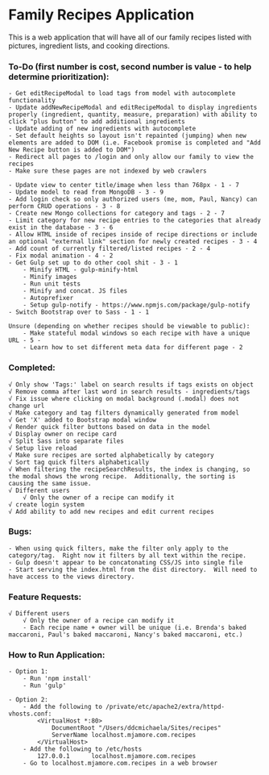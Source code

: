 # Family Recipes Application
This is a web application that will have all of our family recipes listed with pictures, ingredient lists, and cooking directions.


### To-Do (first number is cost, second number is value - to help determine prioritization):
	- Get editRecipeModal to load tags from model with autocomplete functionality
	- Update addNewRecipeModal and editRecipeModal to display ingredients properly (ingredient, quantity, measure, preparation) with ability to click "plus button" to add additional ingredients
	- Update adding of new ingredients with autocomplete
	- Set default heights so layout isn't repainted (jumping) when new elements are added to DOM (i.e. Facebook promise is completed and "Add New Recipe button is added to DOM")
	- Redirect all pages to /login and only allow our family to view the recipes
	- Make sure these pages are not indexed by web crawlers

	- Update view to center title/image when less than 768px - 1 - 7
	- Update model to read from MongoDB - 3 - 9
	- Add login check so only authorized users (me, mom, Paul, Nancy) can perform CRUD operations - 3 - 8
	- Create new Mongo collections for category and tags - 2 - 7
	- Limit category for new recipe entries to the categories that already exist in the database - 3 - 6
	- Allow HTML inside of recipes inside of recipe directions or include an optional "external link" section for newly created recipes - 3 - 4
	- Add count of currently filtered/listed recipes - 2 - 4
	- Fix modal animation - 4 - 2
	- Get Gulp set up to do other cool shit - 3 - 1
		- Minify HTML - gulp-minify-html
		- Minify images
		- Run unit tests
		- Minify and concat. JS files
		- Autoprefixer
		- Setup gulp-notify - https://www.npmjs.com/package/gulp-notify
	- Switch Bootstrap over to Sass - 1 - 1

	Unsure (depending on whether recipes should be viewable to public):
		- Make stateful modal windows so each recipe with have a unique URL - 5 - 
		- Learn how to set different meta data for different page - 2


### Completed:
	√ Only show 'Tags:' label on search results if tags exists on object
	√ Remove comma after last word in search results - ingredients/tags
	√ Fix issue where clicking on modal background (.modal) does not change url
	√ Make category and tag filters dynamically generated from model
	√ Get 'X' added to Bootstrap modal window
	√ Render quick filter buttons based on data in the model
	√ Display owner on recipe card
	√ Split Sass into separate files
	√ Setup live reload
	√ Make sure recipes are sorted alphabetically by category
	√ Sort tag quick filters alphabetically
	√ When filtering the recipeSearchResults, the index is changing, so the modal shows the wrong recipe.  Additionally, the sorting is causing the same issue.
	√ Different users
		√ Only the owner of a recipe can modify it
	√ create login system
	√ Add ability to add new recipes and edit current recipes


### Bugs:
	- When using quick filters, make the filter only apply to the category/tag.  Right now it filters by all text within the recipe.
	- Gulp doesn't appear to be concatonating CSS/JS into single file
	- Start serving the index.html from the dist directory.  Will need to have access to the views directory.


### Feature Requests:
	√ Different users
		√ Only the owner of a recipe can modify it
		- Each recipe name + owner will be unique (i.e. Brenda's baked maccaroni, Paul's baked maccaroni, Nancy's baked maccaroni, etc.)


### How to Run Application:
	- Option 1:
		- Run 'npm install'
		- Run 'gulp'

	- Option 2:
		- Add the following to /private/etc/apache2/extra/httpd-vhosts.conf:
			<VirtualHost *:80>
			    DocumentRoot "/Users/ddcmichaela/Sites/recipes"
			    ServerName localhost.mjamore.com.recipes
			</VirtualHost>
		- Add the following to /etc/hosts
			127.0.0.1      localhost.mjamore.com.recipes
		- Go to localhost.mjamore.com.recipes in a web browser
